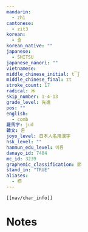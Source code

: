 ```yaml
---
mandarin:
  - zhì
cantonese:
  - zit3
korean:
  - 즐
korean_native: ""
japanese:
  - SHITSU
japanese_nanori: ""
vietnamese:
middle_chinese_initial: t͡ʃ
middle_chinese_final: ɪt
stroke_count: 17
radical: 木
skip_number: 1-4-13
grade_level: 先進
pos: ""
english:
  - comb
羅馬字: jud
韓文: 줃
joyo_level: 日本人名用漢字
hsk_level: ""
hanmun_edu_level: 이름
danayo_id: 7404
mc_id: 3239
graphemic_classification: 節
stand_in: "TRUE"
aliases:
  - 栉
---
```

```meta-bind-embed
[[nav/char_info]]
```

# Notes

